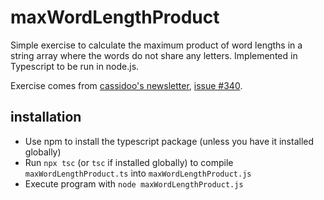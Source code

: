 # maxWordLengthProduct

Simple exercise to calculate the maximum product of word lengths in a string array where the words do not share any letters. Implemented in Typescript to be run in node.js.

Exercise comes from [cassidoo's newsletter](https://cassidoo.co/newsletter/), [issue #340](https://buttondown.email/cassidoo/archive/dont-let-doubt-stop-you-from-getting-where-you/).

## installation

* Use npm to install the typescript package (unless you have it installed globally)
* Run `npx tsc` (or `tsc` if installed globally) to compile `maxWordLengthProduct.ts` into `maxWordLengthProduct.js`
* Execute program with `node maxWordLengthProduct.js`
